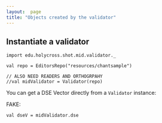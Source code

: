 ```yaml
---
layout:  page
title: "Objects created by the validator"
---
```





## Instantiate a validator



```tut:silent
import edu.holycross.shot.mid.validator._

val repo = EditorsRepo("resources/chantsample")

// ALSO NEED READERS AND ORTHOGRPAHY
//val midValidator = Validator(repo)
```


You can get a DSE Vector directly from a `Validator` instance:

FAKE:
```
val dseV = midValidator.dse
```
